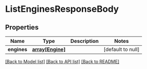 # ListEnginesResponseBody

## Properties
Name | Type | Description | Notes
------------ | ------------- | ------------- | -------------
**engines** | [**array[Engine]**](Engine.md) |  | [default to null]

[[Back to Model list]](../README.md#documentation-for-models) [[Back to API list]](../README.md#documentation-for-api-endpoints) [[Back to README]](../README.md)


